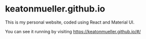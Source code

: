 # keatonmueller.github.io
This is my personal website, coded using React and Material UI.

You can see it running by visiting https://keatonmueller.github.io/#/
